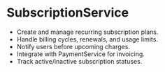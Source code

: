 # SubscriptionService
- Create and manage recurring subscription plans.
- Handle billing cycles, renewals, and usage limits.
- Notify users before upcoming charges.
- Integrate with PaymentService for invoicing.
- Track active/inactive subscription statuses.
